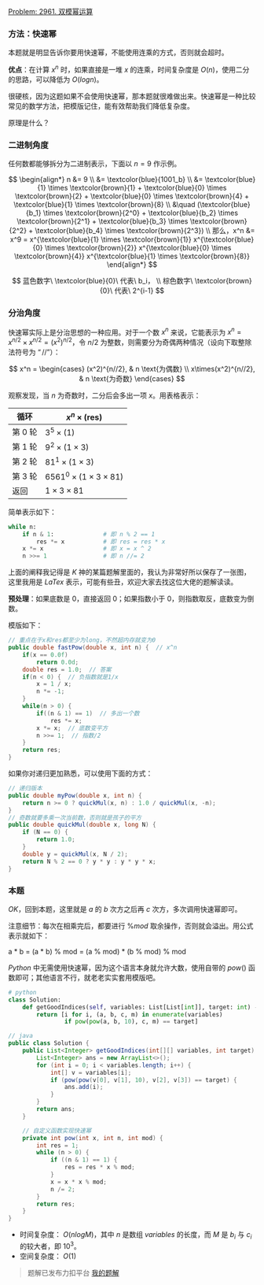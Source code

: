 [Problem: 2961. 双模幂运算](https://leetcode.cn/problems/double-modular-exponentiation/description/)

### 方法：快速幂

本题就是明显告诉你要用快速幂，不能使用连乘的方式，否则就会超时。

**优点**：在计算 $x^n$ 时，如果直接是一堆 $x$ 的连乘，时间复杂度是 $O(n)$，使用二分的思路，可以降低为 $O(logn)$。

很硬核，因为这题如果不会使用快速幂，那本题就很难做出来。快速幂是一种比较常见的数学方法，把模版记住，能有效帮助我们降低复杂度。

原理是什么？

### 二进制角度

任何数都能够拆分为二进制表示，下面以 $n=9$ 作示例。

$$
\begin{align*}
n &= 9 \\
  &= \textcolor{blue}{1001_b} \\
  &= \textcolor{blue}{1} \times \textcolor{brown}{1} + \textcolor{blue}{0} \times \textcolor{brown}{2} + \textcolor{blue}{0} \times \textcolor{brown}{4} + \textcolor{blue}{1} \times \textcolor{brown}{8} \\
  &\quad (\textcolor{blue}{b_1} \times \textcolor{brown}{2^0} + \textcolor{blue}{b_2} \times \textcolor{brown}{2^1} + \textcolor{blue}{b_3} \times \textcolor{brown}{2^2} + \textcolor{blue}{b_4} \times \textcolor{brown}{2^3}) \\
那么，x^n &= x^9 = x^{\textcolor{blue}{1} \times \textcolor{brown}{1}} x^{\textcolor{blue}{0} \times \textcolor{brown}{2}} x^{\textcolor{blue}{0} \times \textcolor{brown}{4}} x^{\textcolor{blue}{1} \times \textcolor{brown}{8}}
\end{align*}
$$

$$
蓝色数字\ \textcolor{blue}{0}\ 代表\ b_i， \\
棕色数字\ \textcolor{brown}{0}\ 代表\ 2^{i-1}
$$

### 分治角度

快速幂实际上是分治思想的一种应用。对于一个数 $x^n$ 来说，它能表示为 $x^n = x^{n/2} \times x^{n/2} = (x^2)^{n/2}$，令 $n/2$ 为整数，则需要分为奇偶两种情况（设向下取整除法符号为 $“//”$）：

$$
x^n =
\begin{cases}
(x^2)^{n//2}, & n \text{为偶数} \\
x\times(x^2)^{n//2}, & n \text{为奇数}
\end{cases}
$$

观察发现，当 $n$ 为奇数时，二分后会多出一项 $x$。用表格表示：

| 循环 |  $x^n \times (\text{res})$ |
| ---- | --------------------------- |
| 第 $0$ 轮 | $3^5 \times (1)$ |
| 第 $1$ 轮 | $9^2 \times (1 \times 3)$ |
| 第 $2$ 轮 | $81^1 \times (1 \times 3)$ |
| 第 $3$ 轮 | $6561^0 \times (1 \times 3 \times 81)$ |
| 返回 | $1 \times 3 \times 81$ |

简单表示如下：

```python
while n:
    if n & 1:              # 即 n % 2 == 1
        res *= x           # 即 res = res * x
    x *= x                 # 即 x = x ^ 2
    n >>= 1                # 即 n //= 2
```

上面的阐释我记得是 $K$ 神的某篇题解里面的，我认为非常好所以保存了一张图，这里我用是 $LaTex$ 表示，可能有些丑，欢迎大家去找这位大佬的题解读读。

**预处理**：如果底数是 $0$，直接返回 $0$；如果指数小于 $0$，则指数取反，底数变为倒数。

模版如下：

```java
// 重点在于x和res都至少为long，不然超内存就变为0
public double fastPow(double x, int n) {  // x^n
    if(x == 0.0f)
        return 0.0d;
    double res = 1.0;  // 答案
    if(n < 0) {  // 负指数就是1/x
        x = 1 / x;
        n *= -1;
    }
    while(n > 0) {
        if((n & 1) == 1)  // 多出一个数
            res *= x;
        x *= x;  // 底数变平方
        n >>= 1;  // 指数/2
    }
    return res;
}
```

如果你对递归更加熟悉，可以使用下面的方式：

```java
// 递归版本
public double myPow(double x, int n) {
    return n >= 0 ? quickMul(x, n) : 1.0 / quickMul(x, -n);
}
// 奇数就要多乘一次当前数，否则就是孩子的平方
public double quickMul(double x, long N) {
    if (N == 0) {
        return 1.0;
    }
    double y = quickMul(x, N / 2);
    return N % 2 == 0 ? y * y : y * y * x;
}
```

### 本题

$OK$，回到本题，这里就是 $a$ 的 $b$ 次方之后再 $c$ 次方，多次调用快速幂即可。

注意细节：每次在相乘完后，都要进行 $\%mod$ 取余操作，否则就会溢出。用公式表示就如下：

a * b = (a * b) % mod = (a % mod) * (b % mod) % mod

$Python$ 中无需使用快速幂，因为这个语言本身就允许大数，使用自带的 $pow()$ 函数即可；其他语言不行，就老老实实套用模版吧。

```Python
# python
class Solution:
    def getGoodIndices(self, variables: List[List[int]], target: int) -> List[int]:
        return [i for i, (a, b, c, m) in enumerate(variables)
                if pow(pow(a, b, 10), c, m) == target]
```

```java
// java
public class Solution {
    public List<Integer> getGoodIndices(int[][] variables, int target) {
        List<Integer> ans = new ArrayList<>();
        for (int i = 0; i < variables.length; i++) {
            int[] v = variables[i];
            if (pow(pow(v[0], v[1], 10), v[2], v[3]) == target) {
                ans.add(i);
            }
        }
        return ans;
    }

    // 自定义函数实现快速幂
    private int pow(int x, int n, int mod) {
        int res = 1;
        while (n > 0) {
            if ((n & 1) == 1) {
                res = res * x % mod;
            }
            x = x * x % mod;
            n /= 2;
        }
        return res;
    }
}
```

- 时间复杂度： $O(nlogM)$，其中 $n$ 是数组 $variables$ 的长度，而 $M$ 是 $b_i$ 与 $c_i$ 的较大者，即 $10^3$。
- 空间复杂度： $O(1)$

> 题解已发布力扣平台 [我的题解](https://leetcode.cn/problems/double-modular-exponentiation/solutions/2862536/kuai-su-mi-yuan-li-tu-jie-xiang-xi-chan-c2gnm/)
